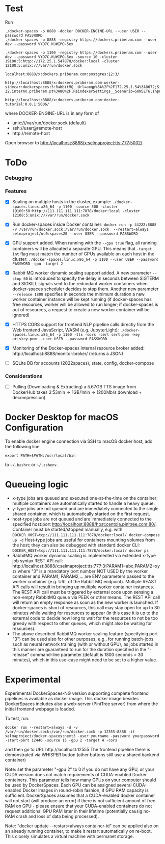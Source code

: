 # Test

Run

```
./docker-spaces -p 8888 -docker DOCKER-ENGINE-URL --user USER --password PASSWORD
./docker-spaces -p 8888 -registry https://dockers.priberam.com --user dev --password VYD7C.KU#IPO-5ex

./docker-spaces -p 1100 -registry https://dockers.priberam.com --user dev --password VYD7C.KU#IPO-5ex -source 10 -cluster 19100:5:http://172.25.1.547878/docker:local -cluster 12100:5:unix:///var/run/docker.sock

localhost:8888/x:dockers.priberam.com:postgres:12:3/

http://localhost:8888/x:dockers.priberam.com:worker-sidecar:dockerspaces:3:RabbitMQ__Url=amqp%3A%2F%2F172.25.1.54%3A8672;SidecarWorker__WorkerType=FullReindexer;ReindexerSettings__Url=http%3A%2F%2Fpbanet05-22.interno.priberam.pt%3A80%2F;ReindexerSettings__Scenario=SUNSET6;InputQueue__Name=Indexer.en/

http://localhost:8888/x:dockers.priberam.com:docker-tutorial:0.0.1:5006/
```

where DOCKER-ENGINE-URL is in any form of
- unix:///var/run/docker.sock (default)
- ssh://user@remote-host
- http://remote-host

Open browser to [http://localhost:8888/x:selmaproject:tts:777:5002/](http://localhost:8888/x:selmaproject:tts:777:5002/)

# ToDo

### Debugging


### Features

* [x] Scaling on multiple hosts in the cluster, example:  `./docker-spaces.linux.x86_64 -p 1100 -source 500 -cluster 19100:50:http://111.111.111.111:7878/docker:local -cluster 12100:5:unix:///var/run/docker.sock`

* [x] Run docker-spaces inside Docker container: `docker run -p 44222:8888 -v /var/run/docker.sock:/var/run/docker.sock  --restart=always selmaproject/uc0:spaces20 --user USER --password PASSWORD`

* [x] GPU support added. When running with the `--gpu true` flag, all running containers will be allocated a separate GPU. This means that `-target int` flag must match the number of GPUs available on each host in the cluster: `./docker-spaces.linux.x86_64 -p 1100 --user USER --password PASSWORD -gpu -target 2` 

* [x] Rabbit MQ worker dynamic scaling support added. A new parameter `--stop 60` is introduced to specify the delay in seconds between SIGTERM and SIGKILL signals sent to the redundant worker containers when docker-spaces scheduler decides to stop them. Another new parameter `--release 1800` specifies in seconds the minimum duration a new worker container instance will be kept running (if docker-spaces has free resources, worker will be allowed to run longer; if docker-spaces is out of resources, a request to create a new worker container will be ignored)

* [x] HTTPS CORS support for frontend NLP pipeline calls directly from the Web frontend JavaScript, WASM (e.g. JupyterLight):
`./docker-spaces.linux.x86_64 -p 1100 -tls -cors -cert cert.pem -key privkey.pem --user USER --password PASSWORD`

* [x] Monitoring of the Docker-spaces internal resource broker added: http://localhost:8888/monitor:broker/ (returns a JSON)

* [ ] SQLite DB for accounts (2022spaces), state, config, docker-compose



### Considerations

* [ ] Pulling (Downloading & Extracting) a 5.67GB TTS image from DockerHub takes 3:53min => 1GB/1min => (200Mb/s download + decompression)

# Docker Desktop for macOS Configuration

To enable docker engine connection via SSH to macOS docker host, add the following line

```export PATH=$PATH:/usr/local/bin```

to `~/.bashrc` or `~/.zshenv`.

# Queueing logic

* x-type jobs are queued and executed one-at-the-time on the container; multiple containers are automatically started to handle a heavy queue.
* y-type jobs are not queued and are immediately connected to the single shared container, which is automatically started on the first request.
* host-type jobs are not queued and are immediately connected to the specified host:port [http://localhost:8888/host:centola.pinitree.com:80/](http://localhost:8888/host:centola.pinitree.com:80/). Container must be started/stopped manually, e.g. with `DOCKER_HOST=tcp://111.111.111.111:7878/docker:local/ docker-compose up -d` Host-type jobs are useful for containers mounting volumes from the host; they can also be debugged with standard docker CLI: `DOCKER_HOST=tcp://111.111.111.111:7878/docker:local/ docker ps`
* RabbitMQ worker dynamic scaling is implemented via extended x-type job syntax REST API call: http://localhost:8888/x:selmaproject:tts:777:3:PARAM1=abc;PARAM2=xyz/ where "3" is a mandatory port number NOT USED by the worker container and PARAM1, PARAM2,... are ENV parameters passed to the worker container (e.g. URL of the Rabbit MQ endpoint). Multiple REAST API calls will result in bringing up multiple worker container instances.
The REST API call must be triggered by external code upon sensing a non-empty RabbitMQ queue via PEEK or other means. The REST API call will return an empty response as soon as the new worker is launched. If docker-spaces is short of resources, this call may stay open for up to 30 minutes while waiting for resources to appear (in this case it is up to the external code to decide how long to wait for the resources to not be too greedy with respect to other queues, which might also be waiting for resources). 
* The above described RabbitMQ worker scaling feature (specifyinig port "3") can be used also for other purposes, e.g., for running batch-jobs such as neural network training (with or without GPU), as jobs started in this manner are guaranteed to run for the duration specified in the "-release" command-line parameter (default is 1800 seconds = 30 minutes), which in this use-case might need to be set to a higher value. 

# Experimental

Experimental DockerSpaces-NG version supporting complete frontend pipelines is available as docker image. This docker image besides DockerSpaces includes also a web-server (PiniTree server) from where the initial frontend webpage is loaded.

To test, run:

```
docker run --restart=always -d -v /var/run/docker.sock:/var/run/docker.sock -p 12555:8888 -it selmaproject/docker-spaces:next3 -user yourname -password yourpassword -start-port 12440 -source 15 -gpu 2 -target 4 -cors
```
and then go to URL http://localhost:12555
The frontend pipeline there is demonstrated via WHISPER button (other buttons still use a shared backend container)

Note: set the parameter "-gpu 2" to 0 if you do not have any GPU, or your CUDA version does not match requirements of CUDA-enabled Docker containers. This parameter tells how many GPUs on your computer should be used by DockerSpaces. Each GPU can be assigned several CUDA-enabled Docker images in round-robin fashion, if GPU RAM capacity is sufficient. DockerSpaces assumes that a CUDA-enabled docker container will not start (will produce an error) if there is not sufficient amount of free RAM on GPU - please ensure that your CUDA-enabled containers do not request additional GPU RAM later in their lifetime (potentially causig no-RAM crash and loss of data being processed).

Note: "docker update --restart=always container-id" can be applied also on an already running container, to make it restart automatically on re-boot. This closely simulates a virtual machine with permanet storage.
